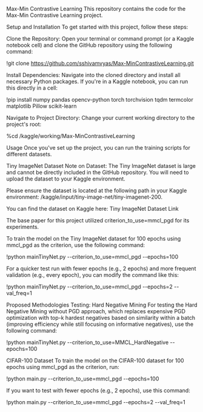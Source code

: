 Max-Min Contrastive Learning
This repository contains the code for the Max-Min Contrastive Learning project.

Setup and Installation
To get started with this project, follow these steps:

Clone the Repository:
Open your terminal or command prompt (or a Kaggle notebook cell) and clone the GitHub repository using the following command:

!git clone https://github.com/sshivamvyas/Max-MinContrastiveLearning.git

Install Dependencies:
Navigate into the cloned directory and install all necessary Python packages. If you're in a Kaggle notebook, you can run this directly in a cell:

!pip install numpy pandas opencv-python torch torchvision tqdm termcolor matplotlib Pillow scikit-learn

Navigate to Project Directory:
Change your current working directory to the project's root:

%cd /kaggle/working/Max-MinContrastiveLearning

Usage
Once you've set up the project, you can run the training scripts for different datasets.

Tiny ImageNet Dataset
Note on Dataset: The Tiny ImageNet dataset is large and cannot be directly included in the GitHub repository. You will need to upload the dataset to your Kaggle environment.

Please ensure the dataset is located at the following path in your Kaggle environment: /kaggle/input/tiny-image-net/tiny-imagenet-200.

You can find the dataset on Kaggle here: Tiny ImageNet Dataset Link

The base paper for this project utilized criterion_to_use=mmcl_pgd for its experiments.

To train the model on the Tiny ImageNet dataset for 100 epochs using mmcl_pgd as the criterion, use the following command:

!python mainTinyNet.py --criterion_to_use=mmcl_pgd --epochs=100

For a quicker test run with fewer epochs (e.g., 2 epochs) and more frequent validation (e.g., every epoch), you can modify the command like this:

!python mainTinyNet.py --criterion_to_use=mmcl_pgd --epochs=2 --val_freq=1

Proposed Methodologies Testing: Hard Negative Mining
For testing the Hard Negative Mining without PGD approach, which replaces expensive PGD optimization with top-k hardest negatives based on similarity within a batch (improving efficiency while still focusing on informative negatives), use the following command:

!python mainTinyNet.py --criterion_to_use=MMCL_HardNegative --epochs=100

CIFAR-100 Dataset
To train the model on the CIFAR-100 dataset for 100 epochs using mmcl_pgd as the criterion, run:

!python main.py --criterion_to_use=mmcl_pgd --epochs=100

If you want to test with fewer epochs (e.g., 2 epochs), use this command:

!python main.py --criterion_to_use=mmcl_pgd --epochs=2 --val_freq=1
